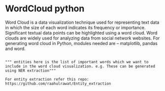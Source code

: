 
# WordCloud python

Word Cloud is a data visualization technique used for representing text data in which the size of each word indicates its frequency or importance. Significant textual data points can be highlighted using a word cloud. Word clouds are widely used for analyzing data from social network websites.
For generating word cloud in Python, modules needed are – matplotlib, pandas and word.

```

""" entities here is the list of important words which we want to include in the word cloud visualization. e.g. These can be generated using NER extraction"""

For entity extraction refer this repo:
https://github.com/raahulrawat/Entity_extraction

```
